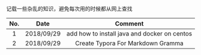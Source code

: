 记载一些杂乱的知识，避免每次用的时候都从网上查找

| No.  |    Date    |                   Comment                    |
| :--: | :--------: | :------------------------------------------: |
|  1   | 2018/09/29 | add how to install java and docker on centos |
|  2   | 2018/09/29 |      Create Typora For Markdown Gramma       |